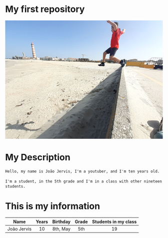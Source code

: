 # My first repository

![](salto_radical_foto.png)

# My Description
    Hello, my name is João Jervis, I'm a youtuber, and I'm ten years old.
    
    I'm a student, in the 5th grade and I'm in a class with other nineteen students.

# This is my information

| Name        | Years       | Birthday      | Grade  | Students in my class |
| :----:      |    :----:   |     :----:    | :----: |         :----:       |
| João Jervis | 10          | 8th, May      | 5th    | 19                   |
